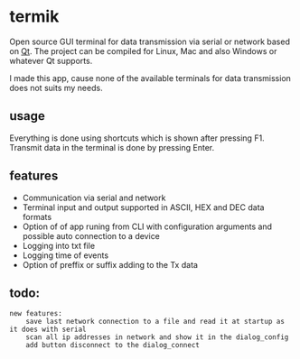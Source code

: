 # termik
Open source GUI terminal for data transmission via serial or network based on [Qt](https://www.qt.io/). The project can be compiled for Linux, Mac and also Windows or whatever Qt supports.

I made this app, cause none of the available terminals for data transmission does not suits my needs.

## usage
Everything is done using shortcuts which is shown after pressing F1.
Transmit data in the terminal is done by pressing Enter.


## features
* Communication via serial and network
* Terminal input and output supported in ASCII, HEX and DEC data formats
* Option of of app runing from CLI with configuration arguments and possible auto connection to a device
* Logging into txt file
* Logging time of events
* Option of preffix or suffix adding to the Tx data



## todo:

    new features:
    	save last network connection to a file and read it at startup as it does with serial
    	scan all ip addresses in network and show it in the dialog_config
    	add button disconnect to the dialog_connect